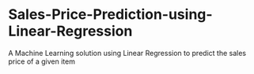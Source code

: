 # Sales-Price-Prediction-using-Linear-Regression
A Machine Learning solution using Linear Regression to predict the sales price of a given item
